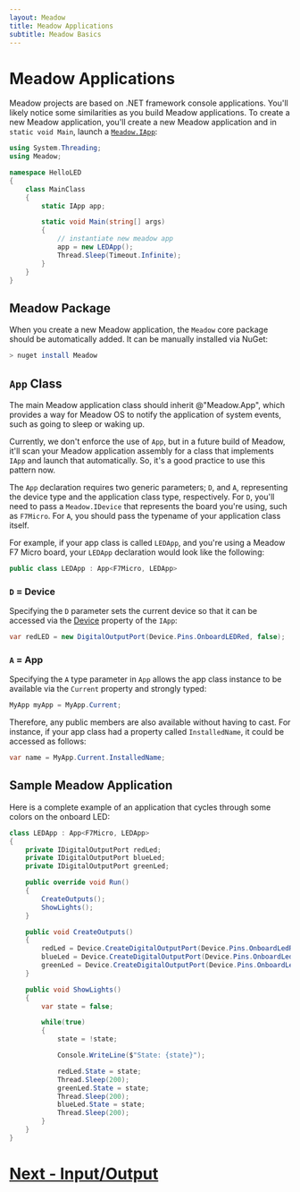 ```yaml
---
layout: Meadow
title: Meadow Applications
subtitle: Meadow Basics
---
```


# Meadow Applications

Meadow projects are based on .NET framework console applications. You'll likely notice some similarities as you build Meadow applications. To create a new Meadow application, you'll create a new Meadow application and in `static void Main`, launch a [`Meadow.IApp`](xref:Meadow.IApp):

```csharp
using System.Threading;
using Meadow;

namespace HelloLED
{
    class MainClass
    {
        static IApp app;

        static void Main(string[] args)
        {
            // instantiate new meadow app
            app = new LEDApp();
            Thread.Sleep(Timeout.Infinite);
        }
    }
}
```

## Meadow Package

When you create a new Meadow application, the `Meadow` core package should be automatically added. It can be manually installed via NuGet:

```bash
> nuget install Meadow
```

## `App` Class

The main Meadow application class should inherit @"Meadow.App", which provides a way for Meadow OS to notify the application of system events, such as going to sleep or waking up.

Currently, we don't enforce the use of `App`, but in a future build of Meadow, it'll scan your Meadow application assembly for a class that implements `IApp` and launch that automatically. So, it's a good practice to use this pattern now.

The `App` declaration requires two generic parameters; `D`, and `A`, representing the device type and the application class type, respectively. For `D`, you'll need to pass a `Meadow.IDevice` that represents the board you're using, such as `F7Micro`. For `A`, you should pass the typename of your application class itself.

For example, if your app class is called `LEDApp`, and you're using a Meadow F7 Micro board, your `LEDApp` declaration would look like the following:

```csharp
public class LEDApp : App<F7Micro, LEDApp>
```

### `D` = Device

Specifying the `D` parameter sets the current device so that it can be accessed via the [Device](xref:Meadow.App.Device) property of the `IApp`:

```csharp
var redLED = new DigitalOutputPort(Device.Pins.OnboardLEDRed, false);
```

### `A` = App

Specifying the `A` type parameter in `App` allows the app class instance to be available via the `Current` property and strongly typed:

```csharp
MyApp myApp = MyApp.Current;
```

Therefore, any public members are also available without having to cast. For instance, if your app class had a property called `InstalledName`, it could be accessed as follows:

```csharp
var name = MyApp.Current.InstalledName;
```

## Sample Meadow Application

Here is a complete example of an application that cycles through some colors on the onboard LED:

```csharp
class LEDApp : App<F7Micro, LEDApp>
{
    private IDigitalOutputPort redLed;
    private IDigitalOutputPort blueLed;
    private IDigitalOutputPort greenLed;

    public override void Run()
    {
        CreateOutputs();
        ShowLights();
    }

    public void CreateOutputs()
    {
        redLed = Device.CreateDigitalOutputPort(Device.Pins.OnboardLedRed);
        blueLed = Device.CreateDigitalOutputPort(Device.Pins.OnboardLedBlue);
        greenLed = Device.CreateDigitalOutputPort(Device.Pins.OnboardLedGreen);
    }

    public void ShowLights()
    {
        var state = false;

        while(true)
        {
            state = !state;

            Console.WriteLine($"State: {state}");

            redLed.State = state;
            Thread.Sleep(200);
            greenLed.State = state;
            Thread.Sleep(200);
            blueLed.State = state;
            Thread.Sleep(200);
        }
    }
}
```

# [Next - Input/Output](/Meadow/Meadow_Basics/IO/)
